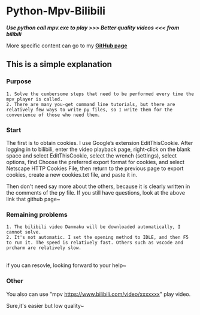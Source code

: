 # Python-Mpv-Bilibili
***Use python call mpv.exe to play >>> Better quality videos <<< from bilibili***

More specific content can go to my [**GitHub page**](https://wurarara.github.io/)

## This is a simple explanation

### Purpose
```
1. Solve the cumbersome steps that need to be performed every time the mpv player is called.
2. There are many you-get command line tutorials, but there are relatively few ways to write py files, so I write them for the convenience of those who need them.
```

### Start

The first is to obtain cookies. I use Google’s extension EditThisCookie. After logging in to bilibili, enter the video playback page, right-click on the blank space and select EditThisCookie, select the wrench (settings), select options, find Choose the preferred export format for cookies, and select Netscape HTTP Cookies File, then return to the previous page to export cookies, create a new cookies.txt file, and paste it in.

Then don't need say more about the others, because it is clearly written in the comments of the py file.
If you still have questions, look at the above link that github page~

### Remaining problems
```
1. The bilibili video Danmaku will be downloaded automatically, I cannot solve.
2. It's not automatic. I set the opening method to IDLE, and then F5 to run it. The speed is relatively fast. Others such as vscode and prcharm are relatively slow.
```
<br>if you can resovle, looking forward to your help~

### Other
You also can use "mpv https://www.bilibili.com/video/xxxxxxx" play video.

Sure,it's easier but low quality~

